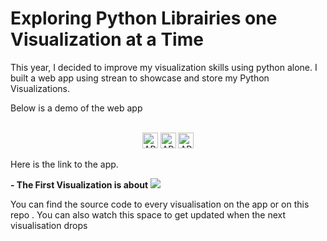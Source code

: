 # Exploring Python Librairies one Visualization at a Time

This year, I decided to improve my visualization skills using python alone. I built a web app using strean to showcase and store my Python Visualizations.

Below is a demo of the web app
<div align="center">
  <br>
  <img src="https://img.shields.io/badge/MADE%20WITH-PYTHON%20-red?style=for-the-badge"
      alt="API stability" height="25"/>
  <img src="https://img.shields.io/badge/HOSTED%20ON-Heroku-blue?style=for-the-badge"
      alt="API stability" height="25"/>
  <img src="https://img.shields.io/badge/POWERED%20BY-Streamlit-green?style=for-the-badge"
      alt="API stability" height="25"/>
</div>

Here is the link to the app.

**- The First Visualization is about**
<img src="https://github.com/anitaokoh/Streamlit_Python_Viz_App/blob/master/images/logo3.png">

You can find the source code to every visualisation on the app or on this repo . You can also watch this space to get updated when the next visualisation drops


